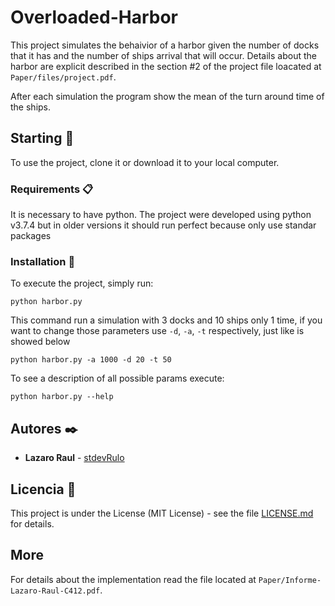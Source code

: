 # Overloaded-Harbor

This project simulates the behaivior of a harbor given the number of docks that it has and the number of ships arrival that will occur. Details about the harbor are explicit 
described in the section #2 of the project file loacated at `Paper/files/project.pdf`. 

After each simulation the program show the mean of the turn around time of the ships.

## Starting 🚀

To use the project, clone it or download it to your local computer.

### Requirements 📋

It is necessary to have python. The project were developed using python v3.7.4 but in older 
versions it should run perfect because only use standar packages 

### Installation 🔧

To execute the project, simply run:

```
python harbor.py
```

This command run a simulation with 3 docks and 10 ships only 1 time, if you want to change those parameters use `-d`, `-a`, `-t` respectively, just like is showed below

```
python harbor.py -a 1000 -d 20 -t 50
```

To see a description of all possible params execute:
```
python harbor.py --help
```

## Autores ✒️

- **Lazaro Raul** - [stdevRulo](https://github.com/stdevRulo)

## Licencia 📄

This project is under the License (MIT License) - see the file [LICENSE.md](LICENSE.md) for details.

## More

For details about the implementation read the file located at `Paper/Informe-Lazaro-Raul-C412.pdf`.